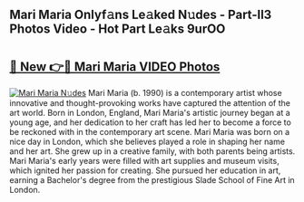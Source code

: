 ## Mari Maria Onlyf𝚊ns Le𝚊ked N𝚞des - Part-Il3 Photos Video - Hot Part Le𝚊ks 9urOO

# <h2><a href="http://ac41420.deff.icu/?id=Mari+Maria">🔗 New 👉🔴 Mari Maria VIDEO Photos</a></h2>

[![Mari Maria N𝚞des](https://i.imgur.com/rIISA9y.gif)](http://ac41420.deff.icu/?id=Mari+Maria)
Mari Maria (b. 1990) is a contemporary artist whose innovative and thought-provoking works have captured the attention of the art world. Born in London, England, Mari Maria's artistic journey began at a young age, and her dedication to her craft has led her to become a force to be reckoned with in the contemporary art scene. Mari Maria was born on a nice day in London, which she believes played a role in shaping her name and her art. She grew up in a creative family, with both parents being artists. Mari Maria's early years were filled with art supplies and museum visits, which ignited her passion for creating. She pursued her education in art, earning a Bachelor's degree from the prestigious Slade School of Fine Art in London.
